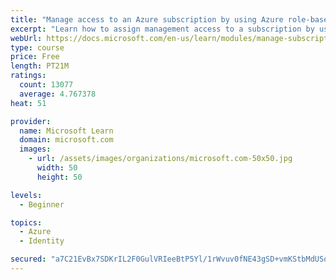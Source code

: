 ```yaml
---
title: "Manage access to an Azure subscription by using Azure role-based access control (RBAC)"
excerpt: "Learn how to assign management access to a subscription by using Azure role-based access control."
webUrl: https://docs.microsoft.com/en-us/learn/modules/manage-subscription-access-azure-rbac/
type: course
price: Free
length: PT21M
ratings:
  count: 13077
  average: 4.767378
heat: 51

provider:
  name: Microsoft Learn
  domain: microsoft.com
  images:
    - url: /assets/images/organizations/microsoft.com-50x50.jpg
      width: 50
      height: 50

levels:
  - Beginner

topics:
  - Azure
  - Identity

secured: "a7C21EvBx7SDKrIL2F0GulVRIeeBtP5Yl/1rWvuv0fNE43gSD+vmKStbMdUSqr3pRkoPiAzMeLsf4DFWUdM/JBYZXvfPN4ovSWJrFbrPCeX9vcIHQ0vpdPGy/Tl/QHKPYcJILc1+6kWzIg2gauurEkyEURwrOMx0SSfVjXT64tpUaK/ADMts0r9rUpavCZC0oQCejE8C1H5W6IQNpfVLEJHijCvxJRgYE5hJ3Qw5cXZKjx/kW+tW4oqCGC8t3DdAvizRPfeaxeOMYfzyTcwUajvXnhAPU6+3p7a6lyiLr+6BNg/5cAA3X+rx38NSndTw232M7ivd+9ttF+uaseNJokHP1vQUoCrdX4K8sAasWZaflOUveUuF9vgAOlF3kvpZcDriYP87NU3felKiFydaKxWLh3MZ4BliFqoysB9cQ4Q7BkAdnMt2t59qnFgwU13g;w2GVhPgi/Z3x9mOwCgoBDQ=="
---
```


